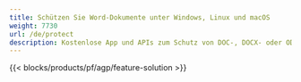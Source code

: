 ```yaml
---
title: Schützen Sie Word-Dokumente unter Windows, Linux und macOS 
weight: 7730
url: /de/protect
description: Kostenlose App und APIs zum Schutz von DOC-, DOCX- oder ODT-Dateien
---
```


{{< blocks/products/pf/agp/feature-solution >}} 

